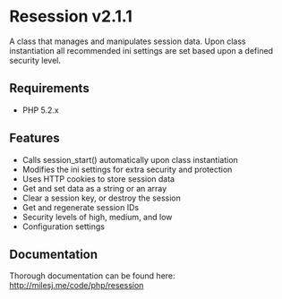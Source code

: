 # Resession v2.1.1 #

A class that manages and manipulates session data. Upon class instantiation all recommended ini settings are set based upon a defined security level.

## Requirements ##

* PHP 5.2.x

## Features ##

* Calls session_start() automatically upon class instantiation
* Modifies the ini settings for extra security and protection
* Uses HTTP cookies to store session data
* Get and set data as a string or an array
* Clear a session key, or destroy the session
* Get and regenerate session IDs
* Security levels of high, medium, and low
* Configuration settings

## Documentation ##

Thorough documentation can be found here: http://milesj.me/code/php/resession
